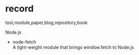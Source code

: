 # record
tool,module,paper,blog,repository,book

Node.js
  - node-fetch   
    A light-weight module that brings window.fetch to Node.js
